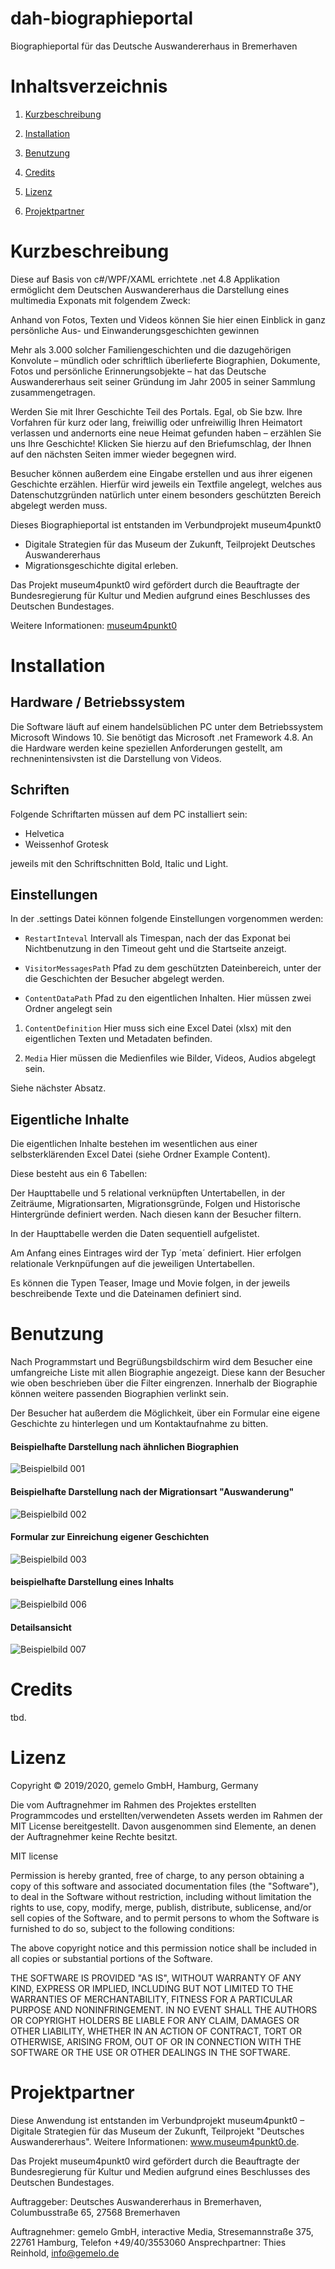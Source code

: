 # dah-biographieportal
Biographieportal für das Deutsche Auswandererhaus in Bremerhaven


# Inhaltsverzeichnis

1. [Kurzbeschreibung](#kurzbeschreibung)

1. [Installation](#installation)

1. [Benutzung](#benutzung)

1. [Credits](#credits)

1. [Lizenz](#lizenz)

1. [Projektpartner](#projektpartner)


# Kurzbeschreibung

Diese auf Basis von c#/WPF/XAML errichtete .net 4.8 Applikation ermöglicht dem Deutschen Auswandererhaus die Darstellung eines multimedia Exponats mit folgendem Zweck:

Anhand von Fotos, Texten und Videos können Sie hier einen Einblick in ganz persönliche Aus- und Einwanderungsgeschichten gewinnen
			
Mehr als 3.000 solcher Familiengeschichten und die dazugehörigen Konvolute – mündlich oder schriftlich überlieferte Biographien, Dokumente, Fotos und persönliche Erinnerungsobjekte – hat das Deutsche Auswandererhaus seit seiner Gründung im Jahr 2005 in seiner Sammlung zusammengetragen.
			
Werden Sie mit Ihrer Geschichte Teil des Portals. Egal, ob Sie bzw. Ihre Vorfahren für kurz oder lang, freiwillig oder unfreiwillig Ihren Heimatort verlassen und andernorts eine neue Heimat gefunden haben – erzählen Sie uns Ihre Geschichte! Klicken Sie hierzu auf den Briefumschlag, der Ihnen auf den nächsten Seiten immer wieder begegnen wird.

Besucher können außerdem eine Eingabe erstellen und aus ihrer eigenen Geschichte erzählen. Hierfür wird jeweils ein Textfile angelegt, welches aus Datenschutzgründen natürlich unter einem besonders geschützten Bereich abgelegt werden muss.
			
			
Dieses Biographieportal ist entstanden im Verbundprojekt museum4punkt0
* Digitale Strategien für das Museum der Zukunft, Teilprojekt Deutsches Auswandererhaus
* Migrationsgeschichte digital erleben. 

Das Projekt museum4punkt0 wird gefördert durch die Beauftragte der Bundesregierung für Kultur und Medien aufgrund eines Beschlusses des Deutschen Bundestages.

Weitere Informationen: [museum4punkt0](www.museum4punkt0.de)

# Installation

## Hardware / Betriebssystem
Die Software läuft auf einem handelsüblichen PC unter dem Betriebssystem Microsoft Windows 10. Sie benötigt das Microsoft .net Framework 4.8. An die Hardware werden keine speziellen Anforderungen gestellt, am rechnenintensivsten ist die Darstellung von Videos.

## Schriften
Folgende Schriftarten müssen auf dem PC installiert sein:
* Helvetica
* Weissenhof Grotesk

jeweils mit den Schriftschnitten Bold, Italic und Light.

## Einstellungen
In der .settings Datei können folgende Einstellungen vorgenommen werden:

* `RestartInteval`
Intervall als Timespan, nach der das Exponat bei Nichtbenutzung in den Timeout geht und die Startseite anzeigt.

* `VisitorMessagesPath`
Pfad zu dem geschützten Dateinbereich, unter der die Geschichten der Besucher abgelegt werden.

* `ContentDataPath`
Pfad zu den eigentlichen Inhalten. 
Hier müssen zwei Ordner angelegt sein

1. `ContentDefinition`
Hier muss sich eine Excel Datei (xlsx) mit den eigentlichen Texten und Metadaten befinden.

2. `Media`
Hier müssen die Medienfiles wie Bilder, Videos, Audios abgelegt sein.

Siehe nächster Absatz.


## Eigentliche Inhalte
Die eigentlichen Inhalte bestehen im wesentlichen aus einer selbsterklärenden Excel Datei (siehe Ordner Example Content).

Diese besteht aus ein 6 Tabellen:

Der Haupttabelle und 5 relational verknüpften Untertabellen, in der Zeiträume, Migrationsarten, Migrationsgründe, Folgen und Historische Hintergründe definiert werden. Nach diesen kann der Besucher filtern.

In der Haupttabelle werden die Daten sequentiell aufgelistet.

Am Anfang eines Eintrages wird der Typ ´meta´ definiert. Hier erfolgen relationale Verknpüfungen auf die jeweiligen Untertabellen.

Es können die Typen Teaser, Image und Movie folgen, in der jeweils beschreibende Texte und die Dateinamen definiert sind.


# Benutzung
Nach Programmstart und Begrüßungsbildschirm wird dem Besucher eine umfangreiche Liste mit allen Biographie angezeigt. Diese kann der Besucher wie oben beschrieben über die Filter eingrenzen. Innerhalb der Biographie können weitere passenden Biographien verlinkt sein.

Der Besucher hat außerdem die Möglichkeit, über ein Formular eine eigene Geschichte zu hinterlegen und um Kontaktaufnahme zu bitten.

#### Beispielhafte Darstellung nach ähnlichen Biographien
![Beispielbild 001](/ExampleScreenshots/001.jpg)

#### Beispielhafte Darstellung nach der Migrationsart "Auswanderung"
![Beispielbild 002](/ExampleScreenshots/002.jpg)

#### Formular zur Einreichung eigener Geschichten
![Beispielbild 003](/ExampleScreenshots/003.jpg)

#### beispielhafte Darstellung eines Inhalts
![Beispielbild 006](/ExampleScreenshots/006.jpg)

#### Detailsansicht
![Beispielbild 007](/ExampleScreenshots/007.jpg)


# Credits
tbd.


# Lizenz
Copyright © 2019/2020, gemelo GmbH, Hamburg, Germany

Die vom Auftragnehmer im Rahmen des Projektes erstellten Programmcodes und erstellten/verwendeten Assets werden im Rahmen der MIT License bereitgestellt. Davon ausgenommen sind Elemente, an denen der Auftragnehmer keine Rechte besitzt.

MIT license

Permission is hereby granted, free of charge, to any person obtaining a copy of this software and associated documentation files (the "Software"), to deal in the Software without restriction, including without limitation the rights to use, copy, modify, merge, publish, distribute, sublicense, and/or sell copies of the Software, and to permit persons to whom the Software is furnished to do so, subject to the following conditions:

The above copyright notice and this permission notice shall be included in all copies or substantial portions of the Software.

THE SOFTWARE IS PROVIDED "AS IS", WITHOUT WARRANTY OF ANY KIND, EXPRESS OR IMPLIED, INCLUDING BUT NOT LIMITED TO THE WARRANTIES OF MERCHANTABILITY, FITNESS FOR A PARTICULAR PURPOSE AND NONINFRINGEMENT. IN NO EVENT SHALL THE AUTHORS OR COPYRIGHT HOLDERS BE LIABLE FOR ANY CLAIM, DAMAGES OR OTHER LIABILITY, WHETHER IN AN ACTION OF CONTRACT, TORT OR OTHERWISE, ARISING FROM, OUT OF OR IN CONNECTION WITH THE SOFTWARE OR THE USE OR OTHER DEALINGS IN THE SOFTWARE.


# Projektpartner

Diese Anwendung ist entstanden im Verbundprojekt museum4punkt0 – Digitale Strategien für das Museum der Zukunft, Teilprojekt "Deutsches Auswandererhaus". Weitere Informationen: www.museum4punkt0.de.

Das Projekt museum4punkt0 wird gefördert durch die Beauftragte der Bundesregierung für Kultur und Medien aufgrund eines Beschlusses des Deutschen Bundestages.

Auftraggeber: Deutsches Auswandererhaus in Bremerhaven, Columbusstraße 65, 27568 Bremerhaven

Auftragnehmer: gemelo GmbH, interactive Media, Stresemannstraße 375, 22761 Hamburg, Telefon +49/40/3553060
Ansprechpartner: Thies Reinhold, info@gemelo.de


